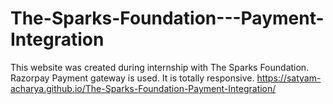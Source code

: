 # The-Sparks-Foundation---Payment-Integration
This website was created during internship with The Sparks Foundation. Razorpay Payment gateway is used. It is totally responsive.
https://satyam-acharya.github.io/The-Sparks-Foundation-Payment-Integration/
